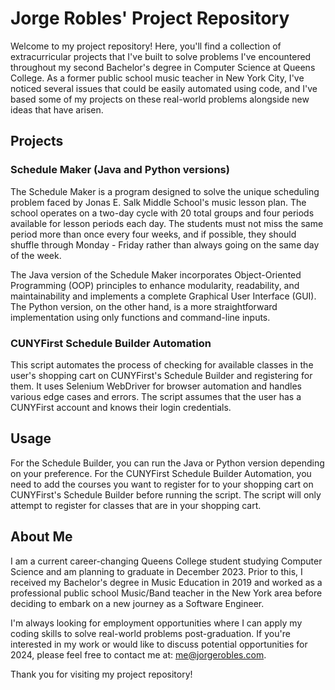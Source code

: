 # Jorge Robles' Project Repository

Welcome to my project repository! Here, you'll find a collection of extracurricular projects that I've built to solve problems I've encountered throughout my second Bachelor's degree in Computer Science at Queens College. As a former public school music teacher in New York City, I've noticed several issues that could be easily automated using code, and I've based some of my projects on these real-world problems alongside new ideas that have arisen.

## Projects

### Schedule Maker (Java and Python versions)

The Schedule Maker is a program designed to solve the unique scheduling problem faced by Jonas E. Salk Middle School's music lesson plan. The school operates on a two-day cycle with 20 total groups and four periods available for lesson periods each day. The students must not miss the same period more than once every four weeks, and if possible, they should shuffle through Monday - Friday rather than always going on the same day of the week.

The Java version of the Schedule Maker incorporates Object-Oriented Programming (OOP) principles to enhance modularity, readability, and maintainability and implements a complete Graphical User Interface (GUI). The Python version, on the other hand, is a more straightforward implementation using only functions and command-line inputs.

### CUNYFirst Schedule Builder Automation

This script automates the process of checking for available classes in the user's shopping cart on CUNYFirst's Schedule Builder and registering for them. It uses Selenium WebDriver for browser automation and handles various edge cases and errors. The script assumes that the user has a CUNYFirst account and knows their login credentials.

## Usage

For the Schedule Builder, you can run the Java or Python version depending on your preference. For the CUNYFirst Schedule Builder Automation, you need to add the courses you want to register for to your shopping cart on CUNYFirst's Schedule Builder before running the script. The script will only attempt to register for classes that are in your shopping cart.

## About Me

I am a current career-changing Queens College student studying Computer Science and am planning to graduate in December 2023. Prior to this, I received my Bachelor's degree in Music Education in 2019 and worked as a professional public school Music/Band teacher in the New York area before deciding to embark on a new journey as a Software Engineer. 

I'm always looking for employment opportunities where I can apply my coding skills to solve real-world problems post-graduation. If you're interested in my work or would like to discuss potential opportunities for 2024, please feel free to contact me at: [me@jorgerobles.com](mailto:me@jorgerobles.com).

Thank you for visiting my project repository!